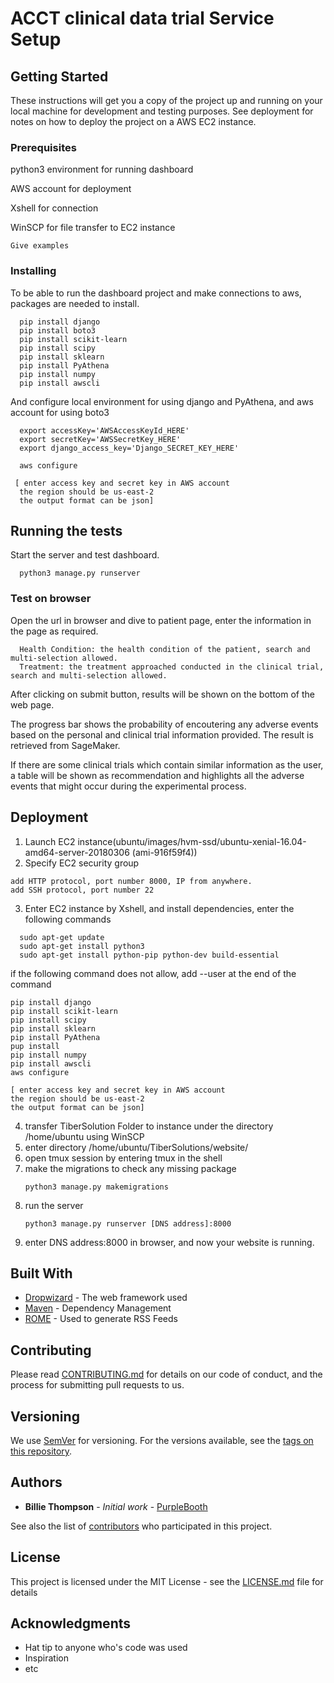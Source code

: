 # ACCT clinical data trial Service Setup

## Getting Started

These instructions will get you a copy of the project up and running on your local machine for development and testing purposes. See deployment for notes on how to deploy the project on a AWS EC2 instance.

### Prerequisites

python3 environment for running dashboard

AWS account for deployment

Xshell for connection

WinSCP for file transfer to EC2 instance

```
Give examples
```

### Installing

To be able to run the dashboard project and make connections to aws, packages are needed to install.

```
  pip install django
  pip install boto3
  pip install scikit-learn
  pip install scipy
  pip install sklearn
  pip install PyAthena
  pip install numpy
  pip install awscli
```

And configure local environment for using django and PyAthena, and aws account for using boto3

``` 
  export accessKey='AWSAccessKeyId_HERE'
  export secretKey='AWSSecretKey_HERE'
  export django_access_key='Django_SECRET_KEY_HERE'

  aws configure
  
 [ enter access key and secret key in AWS account
  the region should be us-east-2
  the output format can be json]
```

## Running the tests

Start the server and test dashboard.

```
  python3 manage.py runserver
```

### Test on browser

Open the url in browser and dive to patient page, enter the information in the page as required.

```
  Health Condition: the health condition of the patient, search and multi-selection allowed.
  Treatment: the treatment approached conducted in the clinical trial, search and multi-selection allowed.
```

After clicking on submit button, results will be shown on the bottom of the web page. 

The progress bar shows the probability of encoutering any adverse events based on the personal and clinical trial information provided. The result is retrieved from SageMaker.

If there are some clinical trials which contain similar information as the user, a table will be shown as recommendation and highlights all the adverse events that might occur during the experimental process.

## Deployment

1. Launch EC2 instance(ubuntu/images/hvm-ssd/ubuntu-xenial-16.04-amd64-server-20180306 (ami-916f59f4)) 
2. Specify EC2 security group
  ```
  add HTTP protocol, port number 8000, IP from anywhere.
  add SSH protocol, port number 22
  ```
3. Enter EC2 instance by Xshell, and install dependencies, enter the following commands
```
  sudo apt-get update
  sudo apt-get install python3
  sudo apt-get install python-pip python-dev build-essential 
  ```
  
  if the following command does not allow, add --user at the end of the command
  ```
  pip install django
  pip install scikit-learn
  pip install scipy
  pip install sklearn
  pip install PyAthena
  pup install 
  pip install numpy
  pip install awscli
  aws configure
  
 [ enter access key and secret key in AWS account
  the region should be us-east-2
  the output format can be json]
  
  ``` 
  
4. transfer TiberSolution Folder to instance under the directory /home/ubuntu using WinSCP
5. enter directory /home/ubuntu/TiberSolutions/website/ 
6. open tmux session by entering tmux in the shell
7. make the migrations to check any missing package
    ```
    python3 manage.py makemigrations
    ```
8. run the server
    ```
    python3 manage.py runserver [DNS address]:8000
    ```
9. enter DNS address:8000 in browser, and now your website is running.    


## Built With

* [Dropwizard](http://www.dropwizard.io/1.0.2/docs/) - The web framework used
* [Maven](https://maven.apache.org/) - Dependency Management
* [ROME](https://rometools.github.io/rome/) - Used to generate RSS Feeds

## Contributing

Please read [CONTRIBUTING.md](https://gist.github.com/PurpleBooth/b24679402957c63ec426) for details on our code of conduct, and the process for submitting pull requests to us.

## Versioning

We use [SemVer](http://semver.org/) for versioning. For the versions available, see the [tags on this repository](https://github.com/your/project/tags). 

## Authors

* **Billie Thompson** - *Initial work* - [PurpleBooth](https://github.com/PurpleBooth)

See also the list of [contributors](https://github.com/your/project/contributors) who participated in this project.

## License

This project is licensed under the MIT License - see the [LICENSE.md](LICENSE.md) file for details

## Acknowledgments

* Hat tip to anyone who's code was used
* Inspiration
* etc

